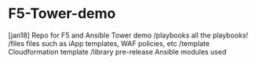 # F5-Tower-demo

[jan18] Repo for F5 and Ansible Tower demo
/playbooks  all the playbooks!
/files      files such as iApp templates, WAF policies, etc
/template   Cloudformation template
/library    pre-release Ansible modules used



